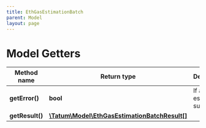 ```yaml
---
title: EthGasEstimationBatch
parent: Model
layout: page
---
```


# Model Getters

Method name | Return type | Description | Notes
------------ | ------------- | ------------- | -------------
**getError()** | **bool** | If all estimations succeeded. |
**getResult()** | [**\Tatum\Model\EthGasEstimationBatchResult[]**](../EthGasEstimationBatchResult) |  |

